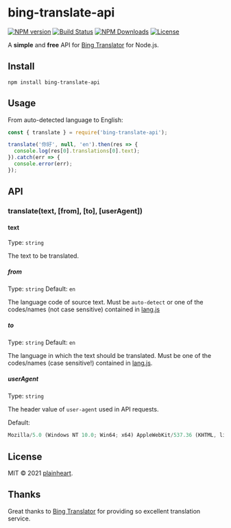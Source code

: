 # bing-translate-api
[![NPM version](https://img.shields.io/npm/v/bing-translate-api.svg?style=flat)](https://www.npmjs.org/package/bing-translate-api)
[![Build Status](https://travis-ci.org/plainheart/bing-translate-api.svg?branch=master)](https://travis-ci.org/plainheart/bing-translate-api)
[![NPM Downloads](https://img.shields.io/npm/dm/bing-translate-api.svg)](https://npmcharts.com/compare/bing-translate-api?minimal=true)
[![License](https://img.shields.io/npm/l/bing-translate-api.svg)](https://www.npmjs.com/package/bing-translate-api)

A **simple** and **free** API for [Bing Translator](https://bing.com/translator) for Node.js.

## Install 

```
npm install bing-translate-api
```

## Usage

From auto-detected language to English:

```js
const { translate } = require('bing-translate-api');

translate('你好', null, 'en').then(res => {
  console.log(res[0].translations[0].text);
}).catch(err => {
  console.error(err);
});
```

## API

### translate(text, [from], [to], [userAgent])

#### text

Type: `string`

The text to be translated.

##### from
Type: `string` Default: `en`

The language code of source text.
Must be `auto-detect` or one of the codes/names (not case sensitive) contained in [lang.js](https://github.com/plainheart/bing-translate-api/blob/master/src/lang.js)

##### to
Type: `string` Default: `en`

The language in which the text should be translated.
Must be one of the codes/names (case sensitive!) contained in [lang.js](https://github.com/plainheart/bing-translate-api/blob/master/src/lang.js).

##### userAgent
Type: `string`

The header value of `user-agent` used in API requests. 

Default:
```js
Mozilla/5.0 (Windows NT 10.0; Win64; x64) AppleWebKit/537.36 (KHTML, like Gecko) Chrome/88.0.4324.190 Safari/537.36
```

## License

MIT &copy; 2021 [plainheart](https://github.com/plainheart).

## Thanks

Great thanks to [Bing Translator](https://bing.com/translator) for providing so excellent translation service.
